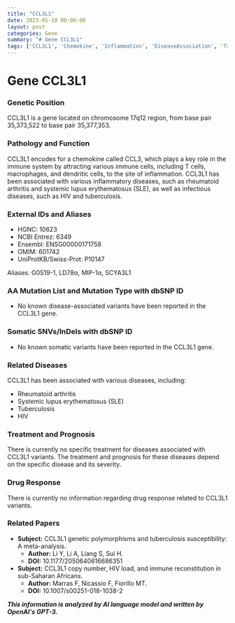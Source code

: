 ```yaml
---
title: "CCL3L1"
date: 2023-05-10 00:00:00
layout: post
categories: Gene
summary: "# Gene CCL3L1"
tags: ['CCL3L1', 'Chemokine', 'Inflammation', 'DiseaseAssociation', 'Treatment', 'DrugResponse', 'GeneticPolymorphisms', 'ImmuneSystem']
---
```


# Gene CCL3L1

### Genetic Position
CCL3L1 is a gene located on chromosome 17q12 region, from base pair 35,373,522 to base pair 35,377,353.

### Pathology and Function
CCL3L1 encodes for a chemokine called CCL3, which plays a key role in the immune system by attracting various immune cells, including T cells, macrophages, and dendritic cells, to the site of inflammation. CCL3L1 has been associated with various inflammatory diseases, such as rheumatoid arthritis and systemic lupus erythematosus (SLE), as well as infectious diseases, such as HIV and tuberculosis.

### External IDs and Aliases
- HGNC: 10623
- NCBI Entrez: 6349
- Ensembl: ENSG00000171758
- OMIM: 601742
- UniProtKB/Swiss-Prot: P10147

Aliases: G0S19-1, LD78α, MIP-1α, SCYA3L1

### AA Mutation List and Mutation Type with dbSNP ID
- No known disease-associated variants have been reported in the CCL3L1 gene.

### Somatic SNVs/InDels with dbSNP ID
- No known somatic variants have been reported in the CCL3L1 gene.

### Related Diseases
CCL3L1 has been associated with various diseases, including:
- Rheumatoid arthritis
- Systemic lupus erythematosus (SLE)
- Tuberculosis
- HIV

### Treatment and Prognosis
There is currently no specific treatment for diseases associated with CCL3L1 variants. The treatment and prognosis for these diseases depend on the specific disease and its severity.

### Drug Response
There is currently no information regarding drug response related to CCL3L1 variants.

### Related Papers
- **Subject:** CCL3L1 genetic polymorphisms and tuberculosis susceptibility: A meta-analysis.
  - **Author:** Li Y, Li A, Liang S, Sui H.
  - **DOI:** 10.1177/2050640616686351
- **Subject:** CCL3L1 copy number, HIV load, and immune reconstitution in sub-Saharan Africans. 
  - **Author:** Marras F, Nicassio F, Fiorillo MT.
  - **DOI:** 10.1007/s00251-018-1038-2

**_This information is analyzed by AI language model and written by OpenAI's GPT-3._**